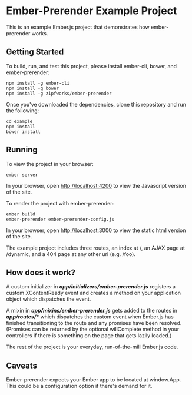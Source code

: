 # Ember-Prerender Example Project #

This is an example Ember.js project that demonstrates how
ember-prerender works.

## Getting Started ##

To build, run, and test this project, please install ember-cli, bower,
and ember-prerender:

    npm install -g ember-cli
    npm install -g bower
    npm install -g zipfworks/ember-prerender
    
Once you've downloaded the dependencies, clone this repository and run the following:

    cd example
    npm install
    bower install

## Running ##

To view the project in your browser:

    ember server
    
In your browser, open [http://localhost:4200](http://localhost:4200) to view the Javascript version of the site.

To render the project with ember-prerender:

    ember build
    ember-prerender ember-prerender-config.js

In your browser, open [http://localhost:3000](http://localhost:3000) to view the static html version of the site.

The example project includes three routes, an index at /, an AJAX page at /dynamic, and a 404 page at any other url (e.g. /foo).

## How does it work? ##

A custom initializer in **_app/initializers/ember-prerender.js_** registers a custom XContentReady event and creates a method on your application object which dispatches the event.

A mixin in **_app/mixins/ember-prerender.js_** gets added to the routes in **_app/routes/*_** which dispatches the custom event when Ember.js has finished transitioning to the route and any promises have been resolved. (Promises can be returned by the optional willComplete method in your controllers if there is something on the page that gets lazily loaded.)

The rest of the project is your everyday, run-of-the-mill Ember.js code.

## Caveats ##

Ember-prerender expects your Ember app to be located at window.App. This could be a configuration option if there's demand for it.
